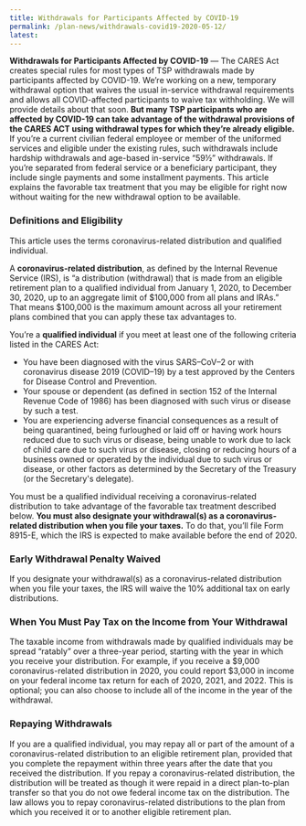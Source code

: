 ```yaml
---
title: Withdrawals for Participants Affected by COVID-19
permalink: /plan-news/withdrawals-covid19-2020-05-12/
latest: 
---
```


**Withdrawals for Participants Affected by COVID-19** &#8212; The CARES Act creates special rules for most types of TSP withdrawals made by participants affected by COVID-19. We’re working on a new, temporary withdrawal option that waives the usual in-service withdrawal requirements and allows all COVID-affected participants to waive tax withholding. We will provide details about that soon. **But many TSP participants who are affected by COVID-19 can take advantage of the withdrawal provisions of the CARES ACT using withdrawal types for which they’re already eligible.** If you’re a current civilian federal employee or member of the uniformed services and eligible under the existing rules, such withdrawals include hardship withdrawals and age-based in-service “59½” withdrawals. If you’re separated from federal service or a beneficiary participant, they include single payments and some installment payments. This article explains the favorable tax treatment that you may be eligible for right now without waiting for the new withdrawal option to be available.

### Definitions and Eligibility
This article uses the terms coronavirus-related distribution and qualified individual.

A **coronavirus-related distribution**, as defined by the Internal Revenue Service (IRS), is “a distribution (withdrawal) that is made from an eligible retirement plan to a qualified individual from January 1, 2020, to December 30, 2020, up to an aggregate limit of $100,000 from all plans and IRAs.” That means $100,000 is the maximum amount across all your retirement plans combined that you can apply these tax advantages to.

You’re a **qualified individual** if you meet at least one of the following criteria listed in the CARES Act:

- You have been diagnosed with the virus SARS–CoV–2 or with coronavirus disease 2019 (COVID–19) by a test approved by the Centers for Disease Control and Prevention.
- Your spouse or dependent (as defined in section 152 of the Internal Revenue Code of 1986) has been diagnosed with such virus or disease by such a test.
- You are experiencing adverse financial consequences as a result of being quarantined, being furloughed or laid off or having work hours reduced due to such virus or disease, being unable to work due to lack of child care due to such virus or disease, closing or reducing hours of a business owned or operated by the individual due to such virus or disease, or other factors as determined by the Secretary of the Treasury (or the Secretary's delegate).

You must be a qualified individual receiving a coronavirus-related distribution to take advantage of the favorable tax treatment described below. **You must also designate your withdrawal(s) as a coronavirus-related distribution when you file your taxes.** To do that, you’ll file Form 8915-E, which the IRS is expected to make available before the end of 2020.

### Early Withdrawal Penalty Waived
If you designate your withdrawal(s) as a coronavirus-related distribution when you file your taxes, the IRS will waive the 10% additional tax on early distributions.

### When You Must Pay Tax on the Income from Your Withdrawal
The taxable income from withdrawals made by qualified individuals may be spread “ratably” over a three-year period, starting with the year in which you receive your distribution. For example, if you receive a $9,000 coronavirus-related distribution in 2020, you could report $3,000 in income on your federal income tax return for each of 2020, 2021, and 2022. This is optional; you can also choose to include all of the income in the year of the withdrawal.

### Repaying Withdrawals
If you are a qualified individual, you may repay all or part of the amount of a coronavirus-related distribution to an eligible retirement plan, provided that you complete the repayment within three years after the date that you received the distribution. If you repay a coronavirus-related distribution, the distribution will be treated as though it were repaid in a direct plan-to-plan transfer so that you do not owe federal income tax on the distribution. The law allows you to repay coronavirus-related distributions to the plan from which you received it or to another eligible retirement plan.
